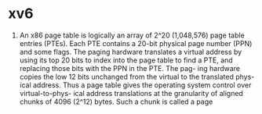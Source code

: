 # xv6

1. An x86 page table is logically an array of 2^20 (1,048,576) page table entries
   (PTEs). Each PTE contains a 20-bit physical page number (PPN) and some flags. The
   paging hardware translates a virtual address by using its top 20 bits to index into the
   page table to find a PTE, and replacing those bits with the PPN in the PTE. The pag-
   ing hardware copies the low 12 bits unchanged from the virtual to the translated phys-
   ical address. Thus a page table gives the operating system control over virtual-to-phys-
   ical address translations at the granularity of aligned chunks of 4096 (2^12) bytes.
   Such a chunk is called a page
